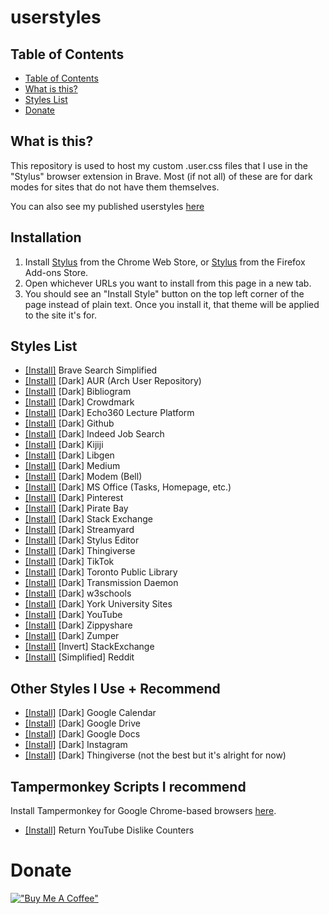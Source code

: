 # userstyles

## Table of Contents
- [Table of Contents](#table-of-contents)
- [What is this?](#what-is-this?)
- [Styles List](#styles-list)
- [Donate](#donate)

## What is this?
This repository is used to host my custom .user.css files that I use in the
"Stylus" browser extension in Brave. Most (if not all) of these are for dark
modes for sites that do not have them themselves.

You can also see my published userstyles
[here](https://userstyles.world/user/hussein-esmail7)

## Installation

1. Install
   [Stylus](https://chrome.google.com/webstore/detail/stylus/clngdbkpkpeebahjckkjfobafhncgmne)
   from the Chrome Web Store, or
   [Stylus](https://addons.mozilla.org/en-CA/firefox/addon/styl-us/?utm_source=addons.mozilla.org&utm_medium=referral&utm_content=search)
   from the Firefox Add-ons Store.
2. Open whichever URLs you want to install from this page in a new tab.
3. You should see an "Install Style" button on the top left corner of the page
   instead of plain text. Once you install it, that theme will be applied to
   the site it's for.

## Styles List
- [[Install]](https://raw.githubusercontent.com/hussein-esmail7/userstyles/master/src/brave_search.user.css) Brave Search Simplified
- [[Install]](https://raw.githubusercontent.com/hussein-esmail7/userstyles/master/src/dark_aur.user.css) [Dark] AUR (Arch User Repository)
- [[Install]](https://raw.githubusercontent.com/hussein-esmail7/userstyles/master/src/dark_bibliogram.user.css) [Dark] Bibliogram
- [[Install]](https://raw.githubusercontent.com/hussein-esmail7/userstyles/master/src/dark_crowdmark.user.css) [Dark] Crowdmark
- [[Install]](https://raw.githubusercontent.com/hussein-esmail7/userstyles/master/src/dark_echo360.user.css) [Dark] Echo360 Lecture Platform
- [[Install]](https://raw.githubusercontent.com/hussein-esmail7/userstyles/master/src/dark_github.user.css) [Dark] Github
- [[Install]](https://raw.githubusercontent.com/hussein-esmail7/userstyles/master/src/dark_indeed.user.css) [Dark] Indeed Job Search
- [[Install]](https://raw.githubusercontent.com/hussein-esmail7/userstyles/master/src/dark_kijiji.user.css) [Dark] Kijiji
- [[Install]](https://raw.githubusercontent.com/hussein-esmail7/userstyles/master/src/dark_libgen.user.css) [Dark] Libgen
- [[Install]](https://raw.githubusercontent.com/hussein-esmail7/userstyles/master/src/dark_medium.user.css) [Dark] Medium
- [[Install]](https://raw.githubusercontent.com/hussein-esmail7/userstyles/master/src/dark_modem.user.css) [Dark] Modem (Bell)
- [[Install]](https://raw.githubusercontent.com/hussein-esmail7/userstyles/master/src/dark_office.user.css) [Dark] MS Office (Tasks, Homepage, etc.)
- [[Install]](https://raw.githubusercontent.com/hussein-esmail7/userstyles/master/src/dark_pinterest.user.css) [Dark] Pinterest
- [[Install]](https://raw.githubusercontent.com/hussein-esmail7/userstyles/master/src/dark_pirate_bay.user.css) [Dark] Pirate Bay
- [[Install]](https://raw.githubusercontent.com/hussein-esmail7/userstyles/master/src/dark_stack_exchange.user.css) [Dark] Stack Exchange
- [[Install]](https://raw.githubusercontent.com/hussein-esmail7/userstyles/master/src/dark_streamyard.user.css) [Dark] Streamyard
- [[Install]](https://raw.githubusercontent.com/hussein-esmail7/userstyles/master/src/dark_stylus.user.css) [Dark] Stylus Editor
- [[Install]](https://raw.githubusercontent.com/hussein-esmail7/userstyles/master/src/dark_thingiverse.user.css) [Dark] Thingiverse
- [[Install]](https://raw.githubusercontent.com/hussein-esmail7/userstyles/master/src/dark_tiktok.user.css) [Dark] TikTok
- [[Install]](https://raw.githubusercontent.com/hussein-esmail7/userstyles/master/src/dark_tpl.user.css) [Dark] Toronto Public Library
- [[Install]](https://raw.githubusercontent.com/hussein-esmail7/userstyles/master/src/dark_transmission.user.css) [Dark] Transmission Daemon
- [[Install]](https://raw.githubusercontent.com/hussein-esmail7/userstyles/master/src/dark_w3schools.user.css) [Dark] w3schools
- [[Install]](https://raw.githubusercontent.com/hussein-esmail7/userstyles/master/src/dark_yorku.user.css) [Dark] York University Sites
- [[Install]](https://raw.githubusercontent.com/hussein-esmail7/userstyles/master/src/dark_youtube.user.css) [Dark] YouTube
- [[Install]](https://raw.githubusercontent.com/hussein-esmail7/userstyles/master/src/dark_zippyshare.user.css) [Dark] Zippyshare
- [[Install]](https://raw.githubusercontent.com/hussein-esmail7/userstyles/master/src/dark_zumper.user.css) [Dark] Zumper
- [[Install]](https://raw.githubusercontent.com/hussein-esmail7/userstyles/master/src/invert_stackexchange.user.css) [Invert] StackExchange
- [[Install]](https://raw.githubusercontent.com/hussein-esmail7/userstyles/master/src/simple_reddit.user.css) [Simplified] Reddit

## Other Styles I Use + Recommend
- [[Install]](https://uso.kkx.one/style/7339) [Dark] Google Calendar
- [[Install]](https://userstyles.world/style/216/google-drive-dark) [Dark] Google Drive
- [[Install]](https://userstyles.world/style/2597/dark-docs) [Dark] Google Docs
- [[Install]](https://raw.githubusercontent.com/DM164/Dark-by-DM/master/instagram.user.css) [Dark] Instagram
- [[Install]](https://uso.kkx.one/style/190544) [Dark] Thingiverse (not the best but it's alright for now)

## Tampermonkey Scripts I recommend
Install Tampermonkey for Google Chrome-based browsers
[here](https://chrome.google.com/webstore/detail/tampermonkey/dhdgffkkebhmkfjojejmpbldmpobfkfo).
- [[Install]](https://www.returnyoutubedislike.com/install) Return YouTube Dislike Counters

# Donate
[!["Buy Me A Coffee"](https://www.buymeacoffee.com/assets/img/custom_images/orange_img.png)](https://www.buymeacoffee.com/husseinesmail)
